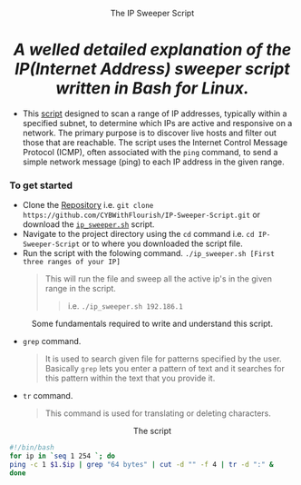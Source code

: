 <p align="center">The IP Sweeper Script</p>
<h1 align="center"><i>A welled detailed explanation of the IP(Internet Address) sweeper script written in Bash for Linux.</i></h1>

- This [script](/ip_sweeper.sh 'ip_sweeper.sh file') designed to scan a range of IP addresses, typically within a specified subnet, to determine which IPs are active and responsive on a network. The primary purpose is to discover live hosts and filter out those that are reachable. The script uses the Internet Control Message Protocol (ICMP), often associated with the `ping` command, to send a simple network message (ping) to each IP address in the given range.

### To get started
- Clone the [Repository](https://github.com/CYBWithFlourish/IP-Sweeper-Script.git  'Projects Repo') i.e. `git clone https://github.com/CYBWithFlourish/IP-Sweeper-Script.git` or download the [`ip_sweeper.sh`](/ip_sweeper.sh 'ip_sweeper.sh file') script.
- Navigate to the project directory using the `cd` command i.e. `cd IP-Sweeper-Script` or to where you downloaded the script file.
- Run the script with the folowing command.
   `./ip_sweeper.sh [First three ranges of your IP]`
   >This will run the file and sweep all the active ip's in the given range in the script.
   >>i.e. `./ip_sweeper.sh 192.186.1`

<p align='center'>Some fundamentals required to write and understand this script.</p>
 
- `grep` command.
   >It is used to search given file for patterns specified by the user. Basically `grep` lets you enter a pattern of text and it searches for this pattern within the text that you provide it.
- `tr` command.
  >This command is used for translating or deleting characters.

<p align='center'>The script</p>

```sh
#!/bin/bash
for ip in `seq 1 254 `; do
ping -c 1 $1.$ip | grep "64 bytes" | cut -d "" -f 4 | tr -d ":" &
done
```
